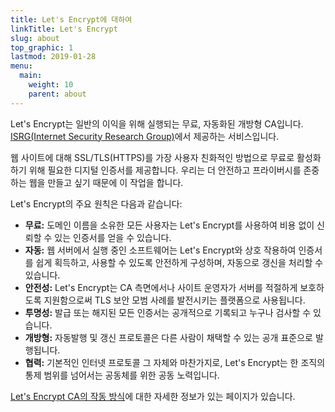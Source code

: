 ```yaml
---
title: Let's Encrypt에 대하여
linkTitle: Let's Encrypt
slug: about
top_graphic: 1
lastmod: 2019-01-28
menu:
  main:
    weight: 10
    parent: about
---
```


Let's Encrypt는 일반의 이익을 위해 실행되는 무료, 자동화된 개방형 CA입니다. [ISRG(Internet Security Research Group)](https://www.abetterinternet.org/)에서 제공하는 서비스입니다.

웹 사이트에 대해 SSL/TLS(HTTPS)를 가장 사용자 친화적인 방법으로 무료로 활성화하기 위해 필요한 디지털 인증서를 제공합니다. 우리는 더 안전하고 프라이버시를 존중하는 웹을 만들고 싶기 때문에 이 작업을 합니다.

Let's Encrypt의 주요 원칙은 다음과 같습니다:

* <strong>무료:</strong> 도메인 이름을 소유한 모든 사용자는 Let's Encrypt를 사용하여 비용 없이 신뢰할 수 있는 인증서를 얻을 수 있습니다.
* <strong>자동:</strong> 웹 서버에서 실행 중인 소프트웨어는 Let's Encrypt와 상호 작용하여 인증서를 쉽게 획득하고, 사용할 수 있도록 안전하게 구성하며, 자동으로 갱신을 처리할 수 있습니다.
* <strong>안전성:</strong> Let's Encrypt는 CA 측면에서나 사이트 운영자가 서버를 적절하게 보호하도록 지원함으로써 TLS 보안 모범 사례를 발전시키는 플랫폼으로 사용됩니다.
* <strong>투명성:</strong> 발급 또는 해지된 모든 인증서는 공개적으로 기록되고 누구나 검사할 수 있습니다.
* <strong>개방형:</strong> 자동발행 및 갱신 프로토콜은 다른 사람이 채택할 수 있는 공개 표준으로 발행됩니다.
* <strong>협력:</strong> 기본적인 인터넷 프로토콜 그 자체와 마찬가지로, Let's Encrypt는 한 조직의 통제 범위를 넘어서는 공동체를 위한 공동 노력입니다.

[Let's Encrypt CA의 작동 방식](/how-it-works)에 대한 자세한 정보가 있는 페이지가 있습니다.
